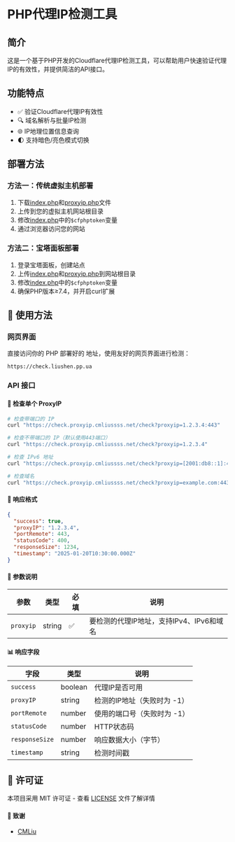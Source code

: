 # PHP代理IP检测工具

## 简介

这是一个基于PHP开发的Cloudflare代理IP检测工具，可以帮助用户快速验证代理IP的有效性，并提供简洁的API接口。

## 功能特点

- ✅ 验证Cloudflare代理IP有效性
- 🔍 域名解析与批量IP检测
- 🌐 IP地理位置信息查询
- 🌓 支持暗色/亮色模式切换

## 部署方法

### 方法一：传统虚拟主机部署

1. 下载[index.php](cci:7://file:///c:/Users/BiuXin/Desktop/Files/index.php:0:0-0:0)和[proxyip.php](cci:7://file:///c:/Users/BiuXin/Desktop/Files/proxyip.php:0:0-0:0)文件
2. 上传到您的虚拟主机网站根目录
3. 修改[index.php](cci:7://file:///c:/Users/BiuXin/Desktop/Files/index.php:0:0-0:0)中的`$cfphptoken`变量
4. 通过浏览器访问您的网站

### 方法二：宝塔面板部署

1. 登录宝塔面板，创建站点
2. 上传[index.php](cci:7://file:///c:/Users/BiuXin/Desktop/Files/index.php:0:0-0:0)和[proxyip.php](cci:7://file:///c:/Users/BiuXin/Desktop/Files/proxyip.php:0:0-0:0)到网站根目录
3. 修改[index.php](cci:7://file:///c:/Users/BiuXin/Desktop/Files/index.php:0:0-0:0)中的`$cfphptoken`变量
4. 确保PHP版本≥7.4，并开启curl扩展

## 📝 使用方法

### 网页界面

直接访问你的 PHP 部署好的 地址，使用友好的网页界面进行检测：

```
https://check.liushen.pp.ua
```

### API 接口

#### 🔗 检查单个 ProxyIP

```bash
# 检查带端口的 IP
curl "https://check.proxyip.cmliussss.net/check?proxyip=1.2.3.4:443"

# 检查不带端口的 IP（默认使用443端口）
curl "https://check.proxyip.cmliussss.net/check?proxyip=1.2.3.4"

# 检查 IPv6 地址
curl "https://check.proxyip.cmliussss.net/check?proxyip=[2001:db8::1]:443"

# 检查域名
curl "https://check.proxyip.cmliussss.net/check?proxyip=example.com:443"
```

#### 📄 响应格式

```json
{
  "success": true,
  "proxyIP": "1.2.3.4",
  "portRemote": 443,
  "statusCode": 400,
  "responseSize": 1234,
  "timestamp": "2025-01-20T10:30:00.000Z"
}
```

#### 🔧 参数说明

| 参数 | 类型 | 必填 | 说明 |
|------|------|------|------|
| `proxyip` | string | ✅ | 要检测的代理IP地址，支持IPv4、IPv6和域名 |

#### 📊 响应字段

| 字段 | 类型 | 说明 |
|------|------|------|
| `success` | boolean | 代理IP是否可用 |
| `proxyIP` | string | 检测的IP地址（失败时为 -1） |
| `portRemote` | number | 使用的端口号（失败时为 -1） |
| `statusCode` | number | HTTP状态码 |
| `responseSize` | number | 响应数据大小（字节） |
| `timestamp` | string | 检测时间戳 |

## 📄 许可证

本项目采用 MIT 许可证 - 查看 [LICENSE](LICENSE) 文件了解详情

#### 🙏 致谢

- [CMLiu](https://github.com/cmliu)
